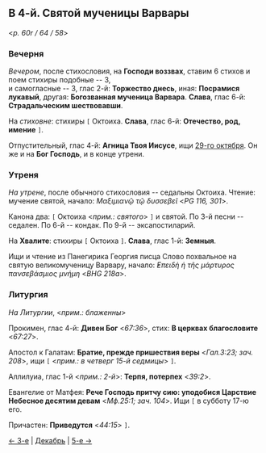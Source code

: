 ## В 4-й. Святой мученицы Варвары

<*p. 60r / 64 / 58*>

### Вечерня

*Вечером*, после стихословия, на **Господи воззвах**, ставим 6 стихов и поем стихиры подобные -- 3,  
и самогласные -- 3, глас 2-й: **Торжество днесь**, иная: **Посрамися лукавый**, 
другая: **Богозванная мученица Варвара**. **Слава**, глас 6-й: **Страдальческим шествовавши**. 

На *стиховне*: стихиры `[` Октоиха. **Слава**, глас 6-й: **Отечество, род, имение** `]`. 

Отпустительный, глас 4-й: **Агница Твоя Иисусе**, ищи [29-го октября](../10_october/10_29_MES.ru.md). 
Он же и на **Бог Господь**, и в конце утрени. 

### Утреня

*На утрене*, после обычного стихословия -- седальны Октоиха. 
Чтение: мучение святой, начало: *Μαξιμιανῷ τῷ δυσσεβεῖ* <*PG 116, 301*>.
 
Канона два: `[` Октоиха <*прим.: святого*> `]` и святой. 
По 3-й песни -- седален. 
По 6-й -- кондак. 
По 9-й -- эксапостиларий. 

На **Хвалите**: стихиры `[` Октоиха `]`. **Слава**, глас 1-й: **Земныя**. 

Ищи и чтение из Панегирика Георгия писца Слово похвальное на святую великомученицу Варвару, начало: 
*̓Επειδὴ ἡ τῆς μάρτυρος πανσεβάσμιος μνήμη* <*BHG 218a*>. 

### Литургия

*На Литургии*, <*прим.: блаженны*> 

Прокимен, глас 4-й: **Дивен Бог** <*67:36*>, стих: **В церквах благословите** <*67:27*>. 

Апостол к Галатам: **Братие, прежде пришествия веры** <*Гал.3:23; зач. 208*>, ищи `[` <*прим.: в четверг 
15-й седмицы*> `]`. 

Аллилуиа, глас 1-й <*прим.: 2-й*>: **Терпя, потерпех** <*39:2*>. 

Евангелие от Матфея: **Рече Господь притчу сию: уподобися Царствие Небесное десятим девам** <*Мф.25:1; зач. 104*>. 
Ищи `[` в субботу 17-ю его. 

Причастен: **Приведутся** <*44:15*> `]`. 

[← 3-е](12_03_MES.ru.md) | [Декабрь](README.md#4-й) | [5-е →](12_05_MES.ru.md)
